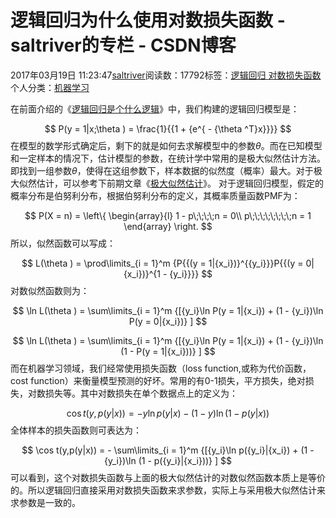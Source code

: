 
# 逻辑回归为什么使用对数损失函数 - saltriver的专栏 - CSDN博客


2017年03月19日 11:23:47[saltriver](https://me.csdn.net/saltriver)阅读数：17792标签：[逻辑回归																](https://so.csdn.net/so/search/s.do?q=逻辑回归&t=blog)[对数损失函数																](https://so.csdn.net/so/search/s.do?q=对数损失函数&t=blog)[
							](https://so.csdn.net/so/search/s.do?q=逻辑回归&t=blog)个人分类：[机器学习																](https://blog.csdn.net/saltriver/article/category/6399667)



在前面介绍的《[逻辑回归是个什么逻辑](http://blog.csdn.net/saltriver/article/details/63681339)》中，我们构建的逻辑回归模型是：

$$
P(y = 1|x;\theta ) = \frac{1}{{1 + {e^{ - {\theta ^T}x}}}}
$$
在模型的数学形式确定后，剩下的就是如何去求解模型中的参数$\theta$。而在已知模型和一定样本的情况下，估计模型的参数，在统计学中常用的是极大似然估计方法。即找到一组参数$\theta$，使得在这组参数下，样本数据的似然度（概率）最大。对于极大似然估计，可以参考下前期文章《[极大似然估计](http://blog.csdn.net/saltriver/article/details/53364037)》。
对于逻辑回归模型，假定的概率分布是伯努利分布，根据伯努利分布的定义，其概率质量函数PMF为：

$$
P(X = n) = \left\{ \begin{array}{l}
1 - p\;\;\;\;n = 0\\
p\;\;\;\;\;\;\;\;n = 1
\end{array} \right.
$$
所以，似然函数可以写成：

$$
L(\theta ) = \prod\limits_{i = 1}^m {P{{(y = 1|{x_i})}^{{y_i}}}P{{(y = 0|{x_i})}^{1 - {y_i}}}}
$$
对数似然函数则为：

$$
\ln L(\theta ) = \sum\limits_{i = 1}^m {[{y_i}\ln P(y = 1|{x_i}) + (1 - {y_i})\ln P(y = 0|{x_i})} ]
$$

$$
\ln L(\theta ) = \sum\limits_{i = 1}^m {[{y_i}\ln P(y = 1|{x_i}) + (1 - {y_i})\ln (1 - P(y = 1|{x_i}))} ]
$$
而在机器学习领域，我们经常使用损失函数（loss function,或称为代价函数，cost function）来衡量模型预测的好坏。常用的有0-1损失，平方损失，绝对损失，对数损失等。其中对数损失在单个数据点上的定义为：

$$
\cos t(y,p(y|x)) =  - y\ln p(y|x) - (1 - y)\ln (1 - p(y|x))
$$
全体样本的损失函数则可表达为：

$$
\cos t(y,p(y|x)) =  - \sum\limits_{i = 1}^m {[{y_i}\ln p({y_i}|{x_i}) + (1 - {y_i})\ln (1 - p({y_i}|{x_i}))} ]
$$
可以看到，这个对数损失函数与上面的极大似然估计的对数似然函数本质上是等价的。所以逻辑回归直接采用对数损失函数来求参数，实际上与采用极大似然估计来求参数是一致的。

